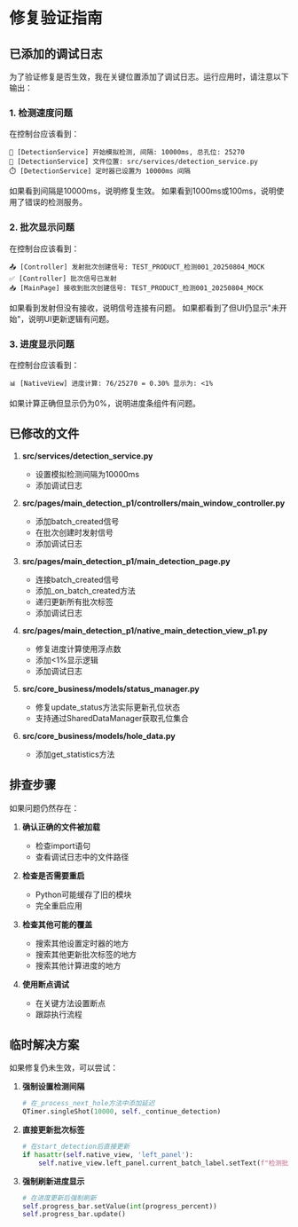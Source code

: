 # 修复验证指南

## 已添加的调试日志

为了验证修复是否生效，我在关键位置添加了调试日志。运行应用时，请注意以下输出：

### 1. 检测速度问题
在控制台应该看到：
```
🚀 [DetectionService] 开始模拟检测, 间隔: 10000ms, 总孔位: 25270
📍 [DetectionService] 文件位置: src/services/detection_service.py
⏱️ [DetectionService] 定时器已设置为 10000ms 间隔
```

如果看到间隔是10000ms，说明修复生效。
如果看到1000ms或100ms，说明使用了错误的检测服务。

### 2. 批次显示问题
在控制台应该看到：
```
📤 [Controller] 发射批次创建信号: TEST_PRODUCT_检测001_20250804_MOCK
✅ [Controller] 批次信号已发射
📥 [MainPage] 接收到批次创建信号: TEST_PRODUCT_检测001_20250804_MOCK
```

如果看到发射但没有接收，说明信号连接有问题。
如果都看到了但UI仍显示"未开始"，说明UI更新逻辑有问题。

### 3. 进度显示问题
在控制台应该看到：
```
📊 [NativeView] 进度计算: 76/25270 = 0.30% 显示为: <1%
```

如果计算正确但显示仍为0%，说明进度条组件有问题。

## 已修改的文件

1. **src/services/detection_service.py**
   - 设置模拟检测间隔为10000ms
   - 添加调试日志

2. **src/pages/main_detection_p1/controllers/main_window_controller.py**
   - 添加batch_created信号
   - 在批次创建时发射信号
   - 添加调试日志

3. **src/pages/main_detection_p1/main_detection_page.py**
   - 连接batch_created信号
   - 添加_on_batch_created方法
   - 递归更新所有批次标签
   - 添加调试日志

4. **src/pages/main_detection_p1/native_main_detection_view_p1.py**
   - 修复进度计算使用浮点数
   - 添加<1%显示逻辑
   - 添加调试日志

5. **src/core_business/models/status_manager.py**
   - 修复update_status方法实际更新孔位状态
   - 支持通过SharedDataManager获取孔位集合

6. **src/core_business/models/hole_data.py**
   - 添加get_statistics方法

## 排查步骤

如果问题仍然存在：

1. **确认正确的文件被加载**
   - 检查import语句
   - 查看调试日志中的文件路径

2. **检查是否需要重启**
   - Python可能缓存了旧的模块
   - 完全重启应用

3. **检查其他可能的覆盖**
   - 搜索其他设置定时器的地方
   - 搜索其他更新批次标签的地方
   - 搜索其他计算进度的地方

4. **使用断点调试**
   - 在关键方法设置断点
   - 跟踪执行流程

## 临时解决方案

如果修复仍未生效，可以尝试：

1. **强制设置检测间隔**
   ```python
   # 在_process_next_hole方法中添加延迟
   QTimer.singleShot(10000, self._continue_detection)
   ```

2. **直接更新批次标签**
   ```python
   # 在start_detection后直接更新
   if hasattr(self.native_view, 'left_panel'):
       self.native_view.left_panel.current_batch_label.setText(f"检测批次: {batch_id}")
   ```

3. **强制刷新进度显示**
   ```python
   # 在进度更新后强制刷新
   self.progress_bar.setValue(int(progress_percent))
   self.progress_bar.update()
   ```